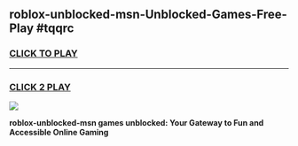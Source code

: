 
## roblox-unblocked-msn-Unblocked-Games-Free-Play #tqqrc
<h3>
<a href="https://us.freeplayer.one?title=roblox-unblocked-msn&ref=9M">CLICK TO PLAY</a></h3>
<hr>

<h3>
<a href="https://us.freeplayer.one?title=roblox-unblocked-msn&ref=9M">CLICK 2 PLAY</a>
  
</h3>

<a href="https://us.freeplayer.one?title=roblox-unblocked-msn&ref=9M"><img src="https://clearcache.store/games.png"></a>


**roblox-unblocked-msn games unblocked: Your Gateway to Fun and Accessible Online Gaming**
